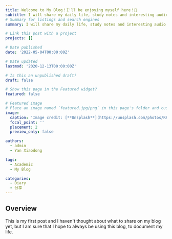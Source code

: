 ```yaml
---
title: Welcome to My Blog！I'll be enjoying myself here！🥰
subtitle: I will share my daily life, study notes and interesting audio and video here.
# Summary for listings and search engines
summary: I will share my daily life, study notes and interesting audio and video here.

# Link this post with a project
projects: []

# Date published
date: '2022-05-04T00:00:00Z'

# Date updated
lastmod: '2020-12-13T00:00:00Z'

# Is this an unpublished draft?
draft: false

# Show this page in the Featured widget?
featured: false

# Featured image
# Place an image named `featured.jpg/png` in this page's folder and customize its options here.
image:
  caption: 'Image credit: [**Unsplash**](https://unsplash.com/photos/RR-FwGB6PEU)'
  focal_point: ''
  placement: 2
  preview_only: false

authors:
  - admin
  - Yan Xiaodong

tags:
  - Academic
  - My Blog

categories:
  - Diary
  - 分享
---
```


## Overview

This is my first post and I haven't thought about what to share on my blog yet, but I am sure that I hope to always be using this blog, to document my life.

